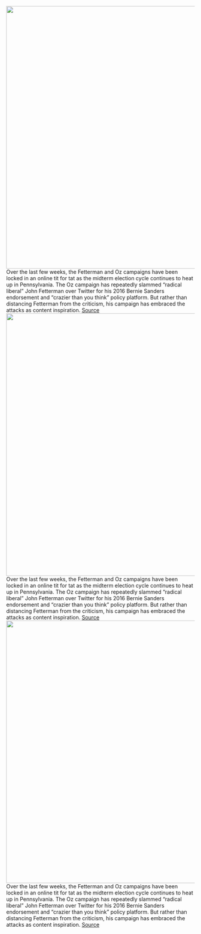 <img src='https://cdn.vox-cdn.com/thumbor/6wnwo1V7SWJ8MiA2N06Pd4HA1ZY=/0x0:4942x3295/1200x800/filters:focal(2076x1253:2866x2043)/cdn.vox-cdn.com/uploads/chorus_image/image/71156468/1396560339.0.jpg' width='700px' /><br/>
Over the last few weeks, the Fetterman and Oz campaigns have been locked in an online tit for tat as the midterm election cycle continues to heat up in Pennsylvania. The Oz campaign has repeatedly slammed “radical liberal” John Fetterman over Twitter for his 2016 Bernie Sanders endorsement and “crazier than you think” policy platform. But rather than distancing Fetterman from the criticism, his campaign has embraced the attacks as content inspiration.
<a href='https://www.theverge.com/2022/7/20/23271840/john-fetterman-dr-mehmet-oz-twitter-meme-bernie-sanders-aoc'> Source <a/><img src='https://cdn.vox-cdn.com/thumbor/6wnwo1V7SWJ8MiA2N06Pd4HA1ZY=/0x0:4942x3295/1200x800/filters:focal(2076x1253:2866x2043)/cdn.vox-cdn.com/uploads/chorus_image/image/71156468/1396560339.0.jpg' width='700px' /><br/>
Over the last few weeks, the Fetterman and Oz campaigns have been locked in an online tit for tat as the midterm election cycle continues to heat up in Pennsylvania. The Oz campaign has repeatedly slammed “radical liberal” John Fetterman over Twitter for his 2016 Bernie Sanders endorsement and “crazier than you think” policy platform. But rather than distancing Fetterman from the criticism, his campaign has embraced the attacks as content inspiration.
<a href='https://www.theverge.com/2022/7/20/23271840/john-fetterman-dr-mehmet-oz-twitter-meme-bernie-sanders-aoc'> Source <a/><img src='https://cdn.vox-cdn.com/thumbor/6wnwo1V7SWJ8MiA2N06Pd4HA1ZY=/0x0:4942x3295/1200x800/filters:focal(2076x1253:2866x2043)/cdn.vox-cdn.com/uploads/chorus_image/image/71156468/1396560339.0.jpg' width='700px' /><br/>
Over the last few weeks, the Fetterman and Oz campaigns have been locked in an online tit for tat as the midterm election cycle continues to heat up in Pennsylvania. The Oz campaign has repeatedly slammed “radical liberal” John Fetterman over Twitter for his 2016 Bernie Sanders endorsement and “crazier than you think” policy platform. But rather than distancing Fetterman from the criticism, his campaign has embraced the attacks as content inspiration.
<a href='https://www.theverge.com/2022/7/20/23271840/john-fetterman-dr-mehmet-oz-twitter-meme-bernie-sanders-aoc'> Source <a/>